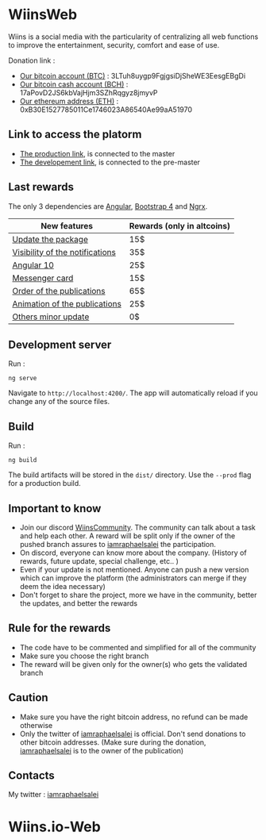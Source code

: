 # WiinsWeb


Wiins is a social media with the particularity of centralizing all web functions to improve the entertainment, security, comfort and ease of use.

Donation link :
- [Our bitcoin account (BTC)](https://www.blockchain.com/btc/address/3LTuh8uygp9FgjgsiDjSheWE3EesgEBgDi) : 3LTuh8uygp9FgjgsiDjSheWE3EesgEBgDi
- [Our bitcoin cash account (BCH)](https://www.blockchain.com/btc/address/17aPovD2JS6kbVajHjm3SZhRqgyz8jmyvP) : 17aPovD2JS6kbVajHjm3SZhRqgyz8jmyvP
- [Our ethereum address (ETH)](https://www.blockchain.com/eth/address/0xB30E1527785011Ce1746023A86540Ae99aA51970) : 0xB30E1527785011Ce1746023A86540Ae99aA51970

## Link to access the platorm

- [The production link](https://www.wiins.io/sign/in), is connected to the master
- [The developement link](https://piins-front-end-web.herokuapp.com/sign/in), is connected to the pre-master


## Last rewards

The only 3 dependencies are [Angular](https://angular.io), [Bootstrap 4](https://getbootstrap.com) and [Ngrx](https://ngrx.io/guide/store).

| New features | Rewards (only in altcoins)
| -  | - |
| [Update the package](https://discord.gg/PghXaMt)  | 15$ |
| [Visibility of the notifications](https://discord.gg/HT3fWKu)  | 35$ |
| [Angular 10](https://discord.gg/EuhRBQc)  | 25$ |
| [Messenger card](https://discord.gg/JWHbF7C)  | 15$ |
| [Order of the publications](https://discord.gg/RvMgXZP)  | 65$ |
| [Animation of the publications](https://discord.gg/vqqHSM9)  | 25$ |
| [Others minor update](https://discord.gg/JWHbF7C)  | 0$ |





## Development server

Run : 

```shell
ng serve
```
Navigate to `http://localhost:4200/`. The app will automatically reload if you change any of the source files.


## Build

Run : 

```shell
ng build
```

The build artifacts will be stored in the `dist/` directory. Use the `--prod` flag for a production build.

## Important to know

- Join our discord [WiinsCommunity](https://discord.gg/eGW8f75). The community can talk about a task and help each other. A reward will be split only if the owner of the pushed branch assures to [iamraphaelsalei](https://twitter.com/iamraphaelsalei) the participation.
- On discord, everyone can know more about the company. (History of rewards, future update, special challenge, etc.. )
- Even if your update is not mentioned. Anyone can push a new version which can improve the platform (the administrators can merge if they deem the idea necessary)
- Don't forget to share the project, more we have in the community, better the updates, and better the rewards

## Rule for the rewards

- The code have to be commented and simplified for all of the community
- Make sure you choose the right branch
- The reward will be given only for the owner(s) who gets the validated branch

## Caution

- Make sure you have the right bitcoin address, no refund can be made otherwise
- Only the twitter of [iamraphaelsalei](https://twitter.com/iamraphaelsalei) is official. Don't send donations to other bitcoin addresses. (Make sure during the donation, [iamraphaelsalei](https://twitter.com/iamraphaelsalei) is to the owner of the publication)



## Contacts

My twitter : [iamraphaelsalei](https://twitter.com/iamraphaelsalei)
# Wiins.io-Web
